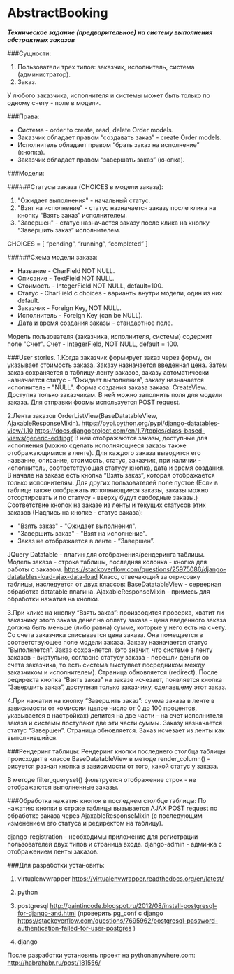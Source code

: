 # AbstractBooking

***Техническое задание (предварительное) на систему выполнения абстрактных заказов***

###Сущности:

1. Пользователи трех типов: заказчик, исполнитель, система (администратор).
2. Заказ.

У любого заказчика, исполнителя и cистемы может быть только по одному счету - поле в модели.

###Права:
- Система - order to create, read, delete Order models.
- Заказчик обладает правом “создавать заказ” - create Order models.
- Исполнитель обладает правом “брать заказ на исполнение” (кнопка).
- Заказчик обладает правом “завершать заказ” (кнопка).


###Модели:

######Статусы заказа (CHOICES в модели заказа):
1. "Ожидает выполнения" - начальный статус.
2. "Взят на исполнение" - статус назначается заказу после клика на кнопку “Взять заказ” исполнителем.
3. "Завершен" - статус назначается заказу после клика на кнопку “Завершить заказ” исполнителем.

CHOICES = [ “pending”, “running”, “completed” ]

######Схема модели заказа:
- Название - CharField NOT NULL.
- Описание - TextField NOT NULL.
- Стоимость - IntegerField NOT NULL, default=100.
- Статус - CharField с choices - варианты внутри модели, один из них default.
- Заказчик - Foreign Key, NOT NULL.
- Исполнитель - Foreign Key (can be NULL).
- Дата и время создания заказы - стандартное поле.

Модель пользователя (заказчика, исполнителя, системы) содержит поле "Счет".
Счет - IntegerField, NOT NULL, default = 100.

###User stories.
1.Когда заказчик формирует заказ через форму, он указывает стоимость заказа. Заказу назначается введенная цена. Затем заказ сохраняется в таблицу-ленту заказов, заказу автоматически назначается статуc - “Ожидает выполнения”, заказу назначается исполнитель - "NULL".
Форма создания заказа заказа: CreateView. Доступна только заказчикам. В ней можно заполнить поля для модели заказа.
Для отправки формы используется POST request.

2.Лента заказов OrderListView(BaseDatatableView, AjaxableResponseMixin).
https://pypi.python.org/pypi/django-datatables-view/1.10
https://docs.djangoproject.com/en/1.7/topics/class-based-views/generic-editing/
В ней отображаются заказы, доступные для исполнения (можно сделать исполняющиеся заказы также отображающимися в ленте). Для каждого заказа выводится его название, описание, стоимость, статус, заказчик, при наличии - исполнитель, соответствующая статусу кнопка, дата и время создания. В начале на заказе есть кнопка “Взять заказ”, которая отображается только исполнителям. Для других пользователей поле пустое (Если в таблице также отображать исполняющиеся заказы, заказы можно отсортировать и по статусу - вверху будут свободные заказы.)
Соответствие кнопок на заказе из ленты и текущих статусов этих заказов (Надпись на кнопке - статус заказа):
- "Взять заказ" - "Ожидает выполнения".
- "Завершить заказ" - "Взят на исполнение".
- Заказ не отображается в ленте - “Завершен”.

JQuery Datatable - плагин для отображения/рендеринга таблицы.
Модель заказа - строка таблицы, последняя колонка - кнопка для работы с заказом.
https://stackoverflow.com/questions/25975086/django-datatables-load-ajax-data-load
Класс, отвечающий за отрисовку таблицы, наследуется от двух классов:
BaseDatatableView - серверная обработка datatable плагина.
AjaxableResponseMixin - примесь для обработки нажатия на кнопки.

3.При клике на кнопку “Взять заказ”:
производится проверка, хватит ли заказчику этого заказа денег на оплату заказа - цена введенного заказа должна быть меньше (либо равна) сумме, которые у него есть на счету. Со счета заказчика списывается цена заказа. Она помещается в соответствующее поле модели заказа. Заказу назначается  статус “Выполняется”. Заказ сохраняется. (это значит, что системе в ленту заказов - виртульно, согласно статусу заказа - перешли деньги со счета заказчика, то есть система выступает посредником между заказчиком и исполнителем).
Страница обновляется (redirect).
После редиректа кнопка “Взять заказ” на заказе исчезает, появляется кнопка “Завершить заказ”, доступная только заказчику, сделавшему этот заказ.

4.При нажатии на кнопку “Завершить заказ”:
сумма заказа в ленте в зависимости от комиссии (целое число от 0 до 100 процентов, указывается в настройках) делится на две части - на счет исполнителя заказа и системы поступают две эти части суммы. Заказу назначается статус “Завершен”. Страница обновляется. Заказ исчезает из ленты как выполнившийся.

###Рендеринг таблицы:
Рендеринг кнопки последнего столбца таблицы происходит в классе BaseDatatableView в методе render_column() - рисуется разная кнопка в зависимости от того, какой статус у заказа.

В методе filter_queryset() фильтруется отображение строк - не отображаются выполненные заказы.

###Обработка нажатия кнопок в последнем столбце таблицы:
По нажатию кнопки в строке таблицы вызывается AJAX POST request по обработке заказа через AjaxableResponseMixin (с последующим изменением его статуса и редиректом на таблицу).

django-registration - необходимы приложение для регистрации пользователей двух типов и страница входа.
django-admin - админка с отображением ленты заказов.


###Для разработки установить:

1. virtualenvwrapper
https://virtualenvwrapper.readthedocs.org/en/latest/

2. python

3. postgresql
http://paintincode.blogspot.ru/2012/08/install-postgresql-for-django-and.html
(проверить pg_conf с django
  https://stackoverflow.com/questions/7695962/postgresql-password-authentication-failed-for-user-postgres
  )

  4. django

  После разработки установить проект на pythonanywhere.com:
  http://habrahabr.ru/post/181556/
